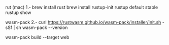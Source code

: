 
rut (mac)
1.- brew install rust
    brew install rustup-init
    rustup default stable
    rustup show

wasm-pack
2.- curl https://rustwasm.github.io/wasm-pack/installer/init.sh -sSf | sh
    wasm-pack --version


wasm-pack build --target web
